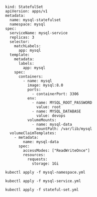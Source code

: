 <pre><code>

kind: StatefulSet
apiVersion: apps/v1
metadata:
  name: mysql-statefulset
  namespace: mysql
spec:
  serviceName: mysql-service
  replicas: 3
  selector: 
    matchLabels:
      app: mysql
  template:
    metadata:
      labels:
        app: mysql  
    spec:
      containers:
        - name: mysql
          image: mysql:8.0
          ports:
            - containerPort: 3306
          env:
            - name: MYSQL_ROOT_PASSWORD
              value: root
            - name: MYSQL_DATABASE
              value: devops
          volumeMounts:
            - name: mysql-data
              mountPath: /var/lib/mysql
  volumeClaimTemplates:   
    - metadata:
        name: mysql-data
      spec:
        accessModes: ["ReadWriteOnce"]
        resources:
          requests:
            storage: 1Gi      
</code></pre>

<pre><code>kubectl apply -f mysql-namespace.yml</code></pre>
<pre><code>kubectl apply -f mysql-service.yml</code></pre>
<pre><code>kubectl apply -f stateful-set.yml</code></pre>
